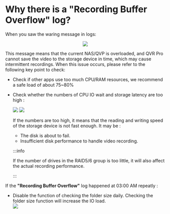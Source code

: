 # Why there is a "Recording Buffer Overflow" log?

When you saw the waring message in logs:

<center>

![](/assets/qvrpro/recording_bufferoverflow_log.png)

</center>

This message means that the current NAS/QVP is overloaded, and QVR Pro cannot save the video to the storage device in time, which may cause intermittent recordings. When this issue occurs, please refer to the following key point to check:

- Check if other apps use too much CPU/RAM resources, we recommend a safe load of about 75~80%
- Check whether the numbers of CPU IO wait and storage latency are too high :
  
  ![](/assets/qvrpro/io_wait.png)
  ![](/assets/qvrpro/volume_latency.png)

  If the numbers are too high, it means that the reading and writing speed of the storage device is not fast enough. It may be : 
  - The disk is about to fail.
  - Insufficient disk performance to handle video recording.
  
  :::info
  
  If the number of drives in the RAID5/6 group is too little, it will also affect the actual recording performance.

  :::

If the **"Recording Buffer Overflow"** log happened at 03:00 AM repeatly :
- Disable the function of checking the folder size daily. Checking the folder size function will increase the IO load.<br/>
  ![](/assets/qvrpro/disable_daily_update_folder_size.png)